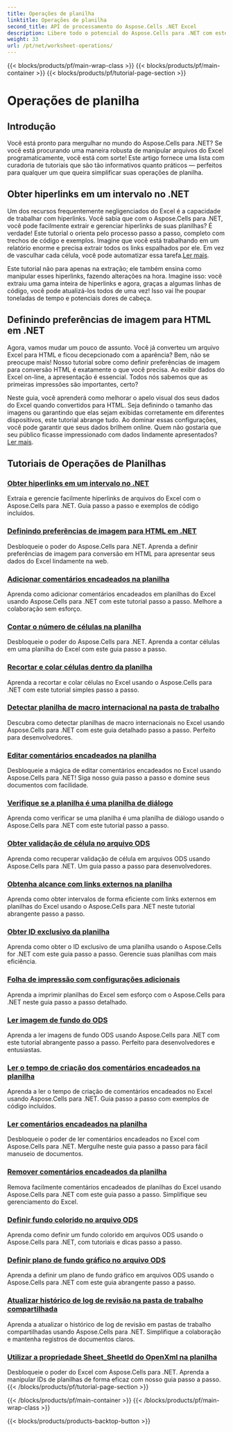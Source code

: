 ```yaml
---
title: Operações de planilha
linktitle: Operações de planilha
second_title: API de processamento do Aspose.Cells .NET Excel
description: Libere todo o potencial do Aspose.Cells para .NET com estes tutoriais práticos que abordam operações de planilhas e aprimoram seus arquivos do Excel.
weight: 33
url: /pt/net/worksheet-operations/
---
```


{{< blocks/products/pf/main-wrap-class >}}
{{< blocks/products/pf/main-container >}}
{{< blocks/products/pf/tutorial-page-section >}}

# Operações de planilha

## Introdução

Você está pronto para mergulhar no mundo do Aspose.Cells para .NET? Se você está procurando uma maneira robusta de manipular arquivos do Excel programaticamente, você está com sorte! Este artigo fornece uma lista com curadoria de tutoriais que são tão informativos quanto práticos — perfeitos para qualquer um que queira simplificar suas operações de planilha.

## Obter hiperlinks em um intervalo no .NET

 Um dos recursos frequentemente negligenciados do Excel é a capacidade de trabalhar com hiperlinks. Você sabia que com o Aspose.Cells para .NET, você pode facilmente extrair e gerenciar hiperlinks de suas planilhas? É verdade! Este tutorial o orienta pelo processo passo a passo, completo com trechos de código e exemplos. Imagine que você está trabalhando em um relatório enorme e precisa extrair todos os links espalhados por ele. Em vez de vasculhar cada célula, você pode automatizar essa tarefa.[Ler mais](./get-hyperlinks-in-a-range/).

Este tutorial não para apenas na extração; ele também ensina como manipular esses hiperlinks, fazendo alterações na hora. Imagine isso: você extraiu uma gama inteira de hiperlinks e agora, graças a algumas linhas de código, você pode atualizá-los todos de uma vez! Isso vai lhe poupar toneladas de tempo e potenciais dores de cabeça.

## Definindo preferências de imagem para HTML em .NET

Agora, vamos mudar um pouco de assunto. Você já converteu um arquivo Excel para HTML e ficou decepcionado com a aparência? Bem, não se preocupe mais! Nosso tutorial sobre como definir preferências de imagem para conversão HTML é exatamente o que você precisa. Ao exibir dados do Excel on-line, a apresentação é essencial. Todos nós sabemos que as primeiras impressões são importantes, certo?

Neste guia, você aprenderá como melhorar o apelo visual dos seus dados do Excel quando convertidos para HTML. Seja definindo o tamanho das imagens ou garantindo que elas sejam exibidas corretamente em diferentes dispositivos, este tutorial abrange tudo. Ao dominar essas configurações, você pode garantir que seus dados brilhem online. Quem não gostaria que seu público ficasse impressionado com dados lindamente apresentados?[Ler mais](./setting-image-preferences-for-html/).

## Tutoriais de Operações de Planilhas
### [Obter hiperlinks em um intervalo no .NET](./get-hyperlinks-in-a-range/)
Extraia e gerencie facilmente hiperlinks de arquivos do Excel com o Aspose.Cells para .NET. Guia passo a passo e exemplos de código incluídos.
### [Definindo preferências de imagem para HTML em .NET](./setting-image-preferences-for-html/)
Desbloqueie o poder do Aspose.Cells para .NET. Aprenda a definir preferências de imagem para conversão em HTML para apresentar seus dados do Excel lindamente na web.
### [Adicionar comentários encadeados na planilha](./add-threaded-comments/)
Aprenda como adicionar comentários encadeados em planilhas do Excel usando Aspose.Cells para .NET com este tutorial passo a passo. Melhore a colaboração sem esforço.
### [Contar o número de células na planilha](./count-cells/)
Desbloqueie o poder do Aspose.Cells para .NET. Aprenda a contar células em uma planilha do Excel com este guia passo a passo.
### [Recortar e colar células dentro da planilha](./cut-and-paste-cells/)
Aprenda a recortar e colar células no Excel usando o Aspose.Cells para .NET com este tutorial simples passo a passo.
### [Detectar planilha de macro internacional na pasta de trabalho](./detect-international-macro-sheet/)
Descubra como detectar planilhas de macro internacionais no Excel usando Aspose.Cells para .NET com este guia detalhado passo a passo. Perfeito para desenvolvedores.
### [Editar comentários encadeados na planilha](./edit-threaded-comments/)
Desbloqueie a mágica de editar comentários encadeados no Excel usando Aspose.Cells para .NET! Siga nosso guia passo a passo e domine seus documentos com facilidade.
### [Verifique se a planilha é uma planilha de diálogo](./check-dialog-sheet/)
Aprenda como verificar se uma planilha é uma planilha de diálogo usando o Aspose.Cells para .NET com este tutorial passo a passo.
### [Obter validação de célula no arquivo ODS](./get-cell-validation-ods/)
Aprenda como recuperar validação de célula em arquivos ODS usando Aspose.Cells para .NET. Um guia passo a passo para desenvolvedores.
### [Obtenha alcance com links externos na planilha](./get-range-with-external-links/)
Aprenda como obter intervalos de forma eficiente com links externos em planilhas do Excel usando o Aspose.Cells para .NET neste tutorial abrangente passo a passo.
### [Obter ID exclusivo da planilha](./get-worksheet-id/)
Aprenda como obter o ID exclusivo de uma planilha usando o Aspose.Cells for .NET com este guia passo a passo. Gerencie suas planilhas com mais eficiência.
### [Folha de impressão com configurações adicionais](./print-sheet-with-settings/)
Aprenda a imprimir planilhas do Excel sem esforço com o Aspose.Cells para .NET neste guia passo a passo detalhado.
### [Ler imagem de fundo do ODS](./read-ods-background/)
Aprenda a ler imagens de fundo ODS usando Aspose.Cells para .NET com este tutorial abrangente passo a passo. Perfeito para desenvolvedores e entusiastas.
### [Ler o tempo de criação dos comentários encadeados na planilha](./read-threaded-comment-created-time/)
Aprenda a ler o tempo de criação de comentários encadeados no Excel usando Aspose.Cells para .NET. Guia passo a passo com exemplos de código incluídos.
### [Ler comentários encadeados na planilha](./read-threaded-comments/)
Desbloqueie o poder de ler comentários encadeados no Excel com Aspose.Cells para .NET. Mergulhe neste guia passo a passo para fácil manuseio de documentos.
### [Remover comentários encadeados da planilha](./remove-threaded-comments/)
Remova facilmente comentários encadeados de planilhas do Excel usando Aspose.Cells para .NET com este guia passo a passo. Simplifique seu gerenciamento do Excel.
### [Definir fundo colorido no arquivo ODS](./set-ods-colored-background/)
Aprenda como definir um fundo colorido em arquivos ODS usando o Aspose.Cells para .NET, com tutoriais e dicas passo a passo.
### [Definir plano de fundo gráfico no arquivo ODS](./set-ods-graphic-background/)
Aprenda a definir um plano de fundo gráfico em arquivos ODS usando o Aspose.Cells para .NET com este guia abrangente passo a passo.
### [Atualizar histórico de log de revisão na pasta de trabalho compartilhada](./update-revision-log-history/)
Aprenda a atualizar o histórico de log de revisão em pastas de trabalho compartilhadas usando Aspose.Cells para .NET. Simplifique a colaboração e mantenha registros de documentos claros.
### [Utilizar a propriedade Sheet_SheetId do OpenXml na planilha](./utilize-sheet-sheetid-property/)
Desbloqueie o poder do Excel com Aspose.Cells para .NET. Aprenda a manipular IDs de planilhas de forma eficaz com nosso guia passo a passo.
{{< /blocks/products/pf/tutorial-page-section >}}

{{< /blocks/products/pf/main-container >}}
{{< /blocks/products/pf/main-wrap-class >}}

{{< blocks/products/products-backtop-button >}}
